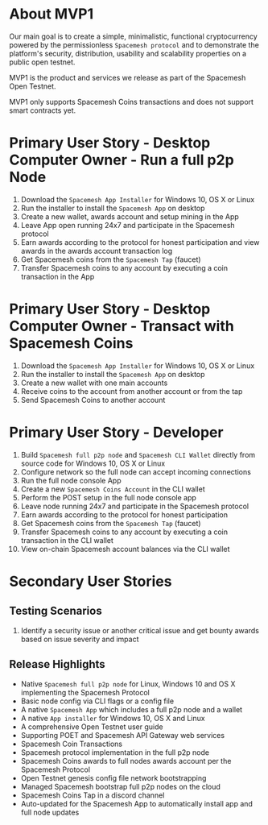 # About MVP1

Our main goal is to create a simple, minimalistic, functional cryptocurrency powered by the permissionless `Spacemesh protocol` and to demonstrate the platform's security, distribution, usability and scalability properties on a public open testnet.

MVP1 is the product and services we release as part of the Spacemesh Open Testnet.

MVP1 only supports Spacemesh Coins transactions and does not support smart contracts yet.

# Primary User Story - Desktop Computer Owner - Run a full p2p Node
1. Download the `Spacemesh App Installer` for Windows 10, OS X or Linux
2. Run the installer to install the `Spacemesh App` on desktop
3. Create a new wallet, awards account and setup mining in the App
4. Leave App open running 24x7 and participate in the Spacemesh protocol
5. Earn awards according to the protocol for honest participation and view awards in the awards account transaction log
6. Get Spacemesh coins from the `Spacemesh Tap` (faucet)
7. Transfer Spacemesh coins to any account by executing a coin transaction in the App

# Primary User Story - Desktop Computer Owner - Transact with Spacemesh Coins
1. Download the `Spacemesh App Installer` for Windows 10, OS X or Linux
2. Run the installer to install the `Spacemesh App` on desktop
3. Create a new wallet with one main accounts
4. Receive coins to the account from another account or from the tap
5. Send Spacemesh Coins to another account

# Primary User Story - Developer
1. Build `Spacemesh full p2p node` and `Spacemesh CLI Wallet` directly from source code for Windows 10, OS X or Linux
2. Configure network so the full node can accept incoming connections
3. Run the full node console App
4. Create a new `Spacemesh Coins Account` in the CLI wallet
5. Perform the POST setup in the full node console app
6. Leave node running 24x7 and participate in the Spacemesh protocol
7. Earn awards according to the protocol for honest participation
8. Get Spacemesh coins from the `Spacemesh Tap` (faucet)
9. Transfer Spacemesh coins to any account by executing a coin transaction in the CLI wallet
10. View on-chain Spacemesh account balances via the CLI wallet

# Secondary User Stories
## Testing Scenarios
1. Identify a security issue or another critical issue and get bounty awards based on issue severity and impact

## Release Highlights
- Native `Spacemesh full p2p node` for Linux, Windows 10 and OS X implementing the Spacemesh Protocol
- Basic node config via CLI flags or a config file
- A native `Spacemesh App` which includes a full p2p node and a wallet
- A native `App installer` for Windows 10, OS X and Linux
- A comprehensive Open Testnet user guide
- Supporting POET and Spacemesh API Gateway web services
- Spacemesh Coin Transactions
- Spacemesh protocol implementation in the full p2p node
- Spacemesh Coins awards to full nodes awards account per the Spacemesh Protocol
- Open Testnet genesis config file network bootstrapping
- Managed Spacemesh bootstrap full p2p nodes on the cloud
- Spacemesh Coins Tap in a discord channel
- Auto-updated for the Spacemesh App to automatically install app and full node updates
